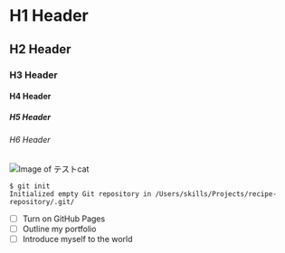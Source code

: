 # H1 Header
## H2 Header
### H3 Header
#### H4 Header
##### H5 Header
###### H6 Header

![Image of テストcat](https://octodex.github.com/images/yaktocat.png)


```
$ git init
Initialized empty Git repository in /Users/skills/Projects/recipe-repository/.git/
```

- [ ] Turn on GitHub Pages
- [ ] Outline my portfolio
- [ ] Introduce myself to the world
